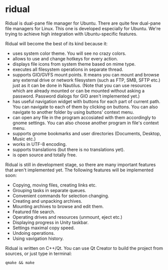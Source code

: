 ridual
======

Ridual is dual-pane file manager for Ubuntu.
There are quite few dual-pane file managers for Linux. This one is
developed especially for Ubuntu. We're trying to achieve high
integration with Ubuntu-specific features.

Ridual will become the best of its kind because it:
- uses system color theme. You will see no crazy colors.
- allows to use and change hotkeys for every action.
- displays file icons from system theme based on mime type.
- executes all filesystem operations in separate thread.
- supports GIO/GVFS mount points. It means you can mount and browse
any external drive or network filesystem (such as FTP, SMB, SFTP etc.) just as
it can be done in Nautilus. (Note that you can use resources which are already mounted or
can be mounted without asking a password. Password dialogs for GIO aren't implemented yet.)
- has useful navigation widget with buttons for each part of current path. You can
navigate to each of them by clicking on buttons. You can also navigate to another folder
by using buttons' context menu.
- can open any file in the program accosiated with them accordingly to gnome settings. You
can also choose another program in file's context menu.
- supports gnome bookmarks and user directories (Documents, Desktop, Music etc.)
- works in UTF-8 encoding.
- supports translations (but there is no translations yet).
- is open source and totally free.

Ridual is still in development stage, so there are many important features
that aren't implemented yet. The following features will be implemented soon:
- Copying, moving files, creating links etc.
- Grouping tasks in separate queues.
- Convenient commands for selection changing.
- Creating and unpacking archives.
- Mounting archives to browse and edit them.
- Featured file search.
- Operating drives and resources (unmount, eject etc.)
- Displaying progress in Unity taskbar.
- Settings maximal copy speed.
- Undoing operations.
- Using vavigation history.



Ridual is written on C++/Qt. You can use Qt Creator to build the project
from sources, or just type in terminal:

    qmake && make

